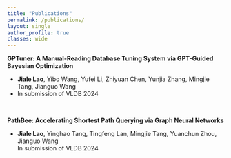 ```yaml
---
title: "Publications"
permalink: /publications/
layout: single
author_profile: true
classes: wide
---
```



**GPTuner: A Manual-Reading Database Tuning System via GPT-Guided Bayesian Optimization**  
- **Jiale Lao**, Yibo Wang, Yufei Li, Zhiyuan Chen, Yunjia Zhang, Mingjie Tang, Jianguo Wang  
- In submission of VLDB 2024  

<br>

**PathBee: Accelerating Shortest Path Querying via Graph Neural Networks**  
- **Jiale Lao**, Yinghao Tang, Tingfeng Lan, Mingjie Tang, Yuanchun Zhou, Jianguo Wang  
In submission of VLDB 2024  
